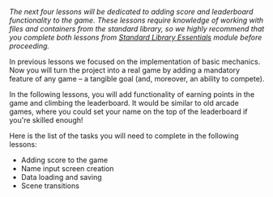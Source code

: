 *The next four lessons will be dedicated to adding score and leaderboard functionality to the game. These lessons require knowledge of working with files and containers from the standard library, so we highly recommend that you complete both lessons from [Standard Library Essentials](course://StandardLibraryEssentials) module before proceeding.*

In previous lessons we focused on the implementation of basic mechanics. Now you will turn the project into a real game by adding a mandatory feature of any game – a tangible goal (and, moreover, an ability to compete).

In the following lessons, you will add functionality of earning points in the game and climbing the leaderboard. It would be similar to old arcade games, where you could set your name on the top of the leaderboard if you're skilled enough!

Here is the list of the tasks you will need to complete in the following lessons:
* Adding score to the game
* Name input screen creation
* Data loading and saving
* Scene transitions